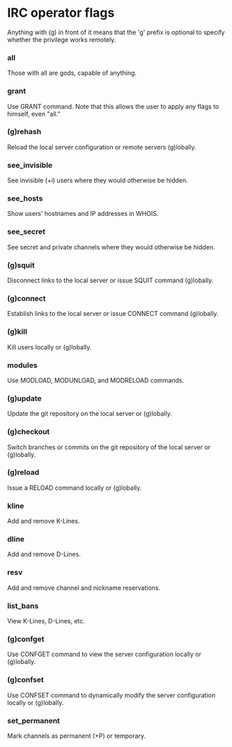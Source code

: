 # IRC operator flags

Anything with (g) in front of it means that the 'g' prefix is optional to
specify whether the privilege works remotely.

### all

Those with all are gods, capable of anything.

### grant

Use GRANT command. Note that this allows the user to apply any flags to himself,
even "all."

### (g)rehash

Reload the local server configuration or remote servers (g)lobally.

### see_invisible

See invisible (+i) users where they would otherwise be hidden.

### see_hosts

Show users' hostnames and IP addresses in WHOIS.

### see_secret

See secret and private channels where they would otherwise be hidden.

### (g)squit

Disconnect links to the local server or issue SQUIT command (g)lobally.

### (g)connect

Establish links to the local server or issue CONNECT command (g)lobally.

### (g)kill

Kill users locally or (g)lobally.

### modules

Use MODLOAD, MODUNLOAD, and MODRELOAD commands.

### (g)update

Update the git repository on the local server or (g)lobally.

### (g)checkout

Switch branches or commits on the git repository of the local server or
(g)lobally.

### (g)reload

Issue a RELOAD command locally or (g)lobally.

### kline

Add and remove K-Lines.

### dline

Add and remove D-Lines.

### resv

Add and remove channel and nickname reservations.

### list_bans

View K-Lines, D-Lines, etc.

### (g)confget

Use CONFGET command to view the server configuration locally or (g)lobally.

### (g)confset

Use CONFSET command to dynamically modify the server configuration locally or
(g)lobally.

### set_permanent

Mark channels as permanent (+P) or temporary.
